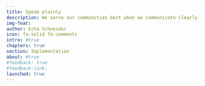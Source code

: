 ```yaml
---
title: Speak plainly
description: We serve our communities best when we communicate clearly, directly, and without frills. We owe it to the public to make it as easy as possible to understand and access government services. Dense, confusing text is one the simplest obstacles to remove.
img-feat: 
author: Echa Schneider
icon: fa-solid fa-comments
intro: #true
chapters: true
section: Implementation
about: #true
#feedback: true
#feedback-link: 
launched: true
---
```


